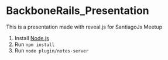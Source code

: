 # BackboneRails_Presentation

This is a presentation made with reveal.js for SantiagoJs Meetup


1. Install [Node.js](http://nodejs.org/)
2. Run ```npm install```
3. Run ```node plugin/notes-server```

